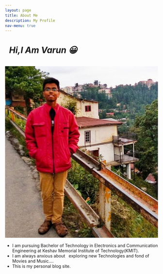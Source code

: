 ```yaml
---
layout: page
title: About Me
description: My Profile
nav-menu: true
---
```


<h1 style="Font-style:italic;">&nbsp;  Hi,I Am Varun &#128512;</h1>

&nbsp; &nbsp; &nbsp; &nbsp; &nbsp;&nbsp; &nbsp; &nbsp; &nbsp; &nbsp; &nbsp; &nbsp; &nbsp; &nbsp; &nbsp; ![](assets/images/banner.JPG)

- I am pursuing Bachelor of Technology in Electronics and Communication Engineering at Keshav Memorial Institute of Technology(KMIT).
- I am always anxious about &nbsp; exploring new Technologies and fond of Movies and Music....
- This is my personal blog site.

